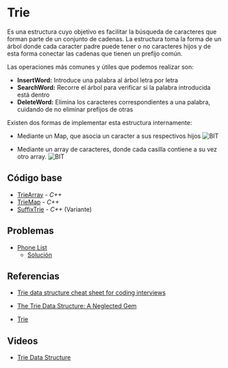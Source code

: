 # Trie
Es una estructura cuyo objetivo es facilitar la búsqueda de caracteres que forman parte de un conjunto de cadenas. La estructura toma la forma de un árbol donde cada caracter padre puede tener o no caracteres hijos y de esta forma conectar las cadenas que tienen un prefijo común.

Las operaciones más comunes y útiles que podemos realizar son:
* __InsertWord:__ Introduce una palabra al árbol letra por letra
* __SearchWord:__ Recorre el árbol para verificar si la palabra introducida está dentro
* __DeleteWord:__ Elimina los caracteres correspondientes a una palabra, cuidando de no eliminar prefijos de otras

Existen dos formas de implementar esta estructura internamente:
- Mediante un Map, que asocia un caracter a sus respectivos hijos
![BIT](https://upload.wikimedia.org/wikipedia/commons/thumb/b/be/Trie_example.svg/1200px-Trie_example.svg.png)

- Mediante un array de caracteres, donde cada casilla contiene a su vez otro array.
![BIT](https://images2015.cnblogs.com/blog/399159/201701/399159-20170109144930275-1379994294.png)

## Código base
-  [TrieArray](TrieArray.cpp) - _C++_
-  [TrieMap](TrieMap.cpp) - _C++_
-  [SuffixTrie](SuffixTrie.cpp) - _C++_ (Variante)

## Problemas
-  [Phone List](https://onlinejudge.org/index.php?option=com_onlinejudge&Itemid=8&page=show_problem&problem=2347)
    - [Solución](PhoneList.cpp)

## Referencias 
-  [Trie data structure cheat sheet for coding interviews](https://medium.com/quick-code/trie-data-structure-cheat-sheet-for-coding-interviews-a828fd374b84)
-  [The Trie Data Structure: A Neglected Gem](https://www.toptal.com/java/the-trie-a-neglected-data-structure)

-  [Trie](https://www.interviewcake.com/concept/java/trie)

## Videos
- [Trie Data Structure](https://youtu.be/AXjmTQ8LEoI)